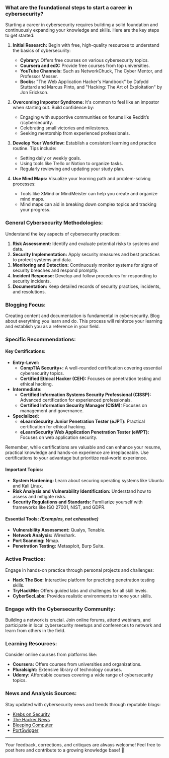 ### What are the foundational steps to start a career in cybersecurity?

Starting a career in cybersecurity requires building a solid foundation and continuously expanding your knowledge and skills. Here are the key steps to get started:

1. **Initial Research:** Begin with free, high-quality resources to understand the basics of cybersecurity:
    - **Cybrary:** Offers free courses on various cybersecurity topics.
    - **Coursera and edX:** Provide free courses from top universities.
    - **YouTube Channels:** Such as NetworkChuck, The Cyber Mentor, and Professor Messer.
    - **Books:** "The Web Application Hacker's Handbook" by Dafydd Stuttard and Marcus Pinto, and "Hacking: The Art of Exploitation" by Jon Erickson.

2. **Overcoming Impostor Syndrome:** It's common to feel like an impostor when starting out. Build confidence by:
    - Engaging with supportive communities on forums like Reddit’s r/cybersecurity.
    - Celebrating small victories and milestones.
    - Seeking mentorship from experienced professionals.

3. **Develop Your Workflow:** Establish a consistent learning and practice routine. Tips include:
    - Setting daily or weekly goals.
    - Using tools like Trello or Notion to organize tasks.
    - Regularly reviewing and updating your study plan.

4. **Use Mind Maps:** Visualize your learning path and problem-solving processes:
    - Tools like XMind or MindMeister can help you create and organize mind maps.
    - Mind maps can aid in breaking down complex topics and tracking your progress.

### General Cybersecurity Methodologies:

Understand the key aspects of cybersecurity practices:

1. **Risk Assessment:** Identify and evaluate potential risks to systems and data.
2. **Security Implementation:** Apply security measures and best practices to protect systems and data.
3. **Monitoring and Detection:** Continuously monitor systems for signs of security breaches and respond promptly.
4. **Incident Response:** Develop and follow procedures for responding to security incidents.
5. **Documentation:** Keep detailed records of security practices, incidents, and resolutions.

### Blogging Focus:
Creating content and documentation is fundamental in cybersecurity. Blog about everything you learn and do. This process will reinforce your learning and establish you as a reference in your field.

### Specific Recommendations:

#### Key Certifications:

- **Entry-Level:**
  - **CompTIA Security+:** A well-rounded certification covering essential cybersecurity topics.
  - **Certified Ethical Hacker (CEH):** Focuses on penetration testing and ethical hacking.
- **Intermediate:**
  - **Certified Information Systems Security Professional (CISSP):** Advanced certification for experienced professionals.
  - **Certified Information Security Manager (CISM):** Focuses on management and governance.
- **Specialized:**
  - **eLearnSecurity Junior Penetration Tester (eJPT):** Practical certification for ethical hacking.
  - **eLearnSecurity Web Application Penetration Tester (eWPT):** Focuses on web application security.

Remember, while certifications are valuable and can enhance your resume, practical knowledge and hands-on experience are irreplaceable. Use certifications to your advantage but prioritize real-world experience.

#### Important Topics:

- **System Hardening:** Learn about securing operating systems like Ubuntu and Kali Linux.
- **Risk Analysis and Vulnerability Identification:** Understand how to assess and mitigate risks.
- **Security Regulations and Standards:** Familiarize yourself with frameworks like ISO 27001, NIST, and GDPR.

#### Essential Tools: *(Examples, not exhaustive)*

- **Vulnerability Assessment:** Qualys, Tenable.
- **Network Analysis:** Wireshark.
- **Port Scanning:** Nmap.
- **Penetration Testing:** Metasploit, Burp Suite.

### Active Practice:
Engage in hands-on practice through personal projects and challenges:

- **Hack The Box:** Interactive platform for practicing penetration testing skills.
- **TryHackMe:** Offers guided labs and challenges for all skill levels.
- **CyberSecLabs:** Provides realistic environments to hone your skills.

### Engage with the Cybersecurity Community:
Building a network is crucial. Join online forums, attend webinars, and participate in local cybersecurity meetups and conferences to network and learn from others in the field.

### Learning Resources:
Consider online courses from platforms like:

- **Coursera:** Offers courses from universities and organizations.
- **Pluralsight:** Extensive library of technology courses.
- **Udemy:** Affordable courses covering a wide range of cybersecurity topics.

### News and Analysis Sources:
Stay updated with cybersecurity news and trends through reputable blogs:

- [Krebs on Security](https://krebsonsecurity.com/)
- [The Hacker News](https://thehackernews.com/)
- [Bleeping Computer](https://www.bleepingcomputer.com/)
- [PortSwigger](https://portswigger.net/daily-swig)

---

Your feedback, corrections, and critiques are always welcome! Feel free to post here and contribute to a growing knowledge base! 🚀
